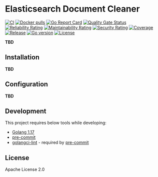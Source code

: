 # Elasticsearch Document Cleaner
[![CI](https://github.com/bilalcaliskan/elasticsearch-document-cleaner/workflows/CI/badge.svg?event=push)](https://github.com/bilalcaliskan/elasticsearch-document-cleaner/actions?query=workflow%3ACI)
[![Docker pulls](https://img.shields.io/docker/pulls/bilalcaliskan/elasticsearch-document-cleaner)](https://hub.docker.com/r/bilalcaliskan/elasticsearch-document-cleaner/)
[![Go Report Card](https://goreportcard.com/badge/github.com/bilalcaliskan/elasticsearch-document-cleaner)](https://goreportcard.com/report/github.com/bilalcaliskan/elasticsearch-document-cleaner)
[![Quality Gate Status](https://sonarcloud.io/api/project_badges/measure?project=bilalcaliskan_elasticsearch-document-cleaner&metric=alert_status)](https://sonarcloud.io/summary/new_code?id=bilalcaliskan_elasticsearch-document-cleaner)
[![Reliability Rating](https://sonarcloud.io/api/project_badges/measure?project=bilalcaliskan_elasticsearch-document-cleaner&metric=reliability_rating)](https://sonarcloud.io/summary/new_code?id=bilalcaliskan_elasticsearch-document-cleaner)
[![Maintainability Rating](https://sonarcloud.io/api/project_badges/measure?project=bilalcaliskan_elasticsearch-document-cleaner&metric=sqale_rating)](https://sonarcloud.io/summary/new_code?id=bilalcaliskan_elasticsearch-document-cleaner)
[![Security Rating](https://sonarcloud.io/api/project_badges/measure?project=bilalcaliskan_elasticsearch-document-cleaner&metric=security_rating)](https://sonarcloud.io/summary/new_code?id=bilalcaliskan_elasticsearch-document-cleaner)
[![Coverage](https://sonarcloud.io/api/project_badges/measure?project=bilalcaliskan_elasticsearch-document-cleaner&metric=coverage)](https://sonarcloud.io/summary/new_code?id=bilalcaliskan_elasticsearch-document-cleaner)
[![Release](https://img.shields.io/github/release/bilalcaliskan/elasticsearch-document-cleaner.svg)](https://github.com/bilalcaliskan/elasticsearch-document-cleaner/releases/latest)
[![Go version](https://img.shields.io/github/go-mod/go-version/bilalcaliskan/elasticsearch-document-cleaner)](https://github.com/bilalcaliskan/elasticsearch-document-cleaner)
[![License](https://img.shields.io/badge/License-Apache%202.0-blue.svg)](https://opensource.org/licenses/Apache-2.0)

**TBD**

## Installation
**TBD**

## Configuration
**TBD**

## Development
This project requires below tools while developing:
- [Golang 1.17](https://golang.org/doc/go1.17)
- [pre-commit](https://pre-commit.com/)
- [golangci-lint](https://golangci-lint.run/usage/install/) - required by [pre-commit](https://pre-commit.com/)

## License
Apache License 2.0
